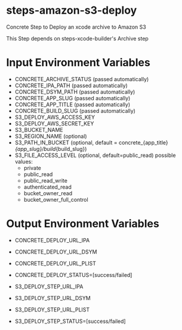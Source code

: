 steps-amazon-s3-deploy
======================

Concrete Step to Deploy an xcode archive to Amazon S3

This Step depends on steps-xcode-builder's Archive step

# Input Environment Variables
- CONCRETE_ARCHIVE_STATUS 	(passed automatically)
- CONCRETE_IPA_PATH			(passed automatically)
- CONCRETE_DSYM_PATH		(passed automatically)
- CONCRETE_APP_SLUG			(passed automatically)
- CONCRETE_APP_TITLE		(passed automatically)
- CONCRETE_BUILD_SLUG		(passed automatically)  
- S3_DEPLOY_AWS_ACCESS_KEY
- S3_DEPLOY_AWS_SECRET_KEY
- S3_BUCKET_NAME
- S3_REGION_NAME			(optional)
- S3_PATH_IN_BUCKET			(optional, default = concrete_{app_title}_{app_slug}/build_{build_slug})
- S3_FILE_ACCESS_LEVEL		(optional, default=public_read) possible values: 
  * private
  * public_read
  * public_read_write
  * authenticated_read
  * bucket_owner_read
  * bucket_owner_full_control

# Output Environment Variables
- CONCRETE_DEPLOY_URL_IPA
- CONCRETE_DEPLOY_URL_DSYM
- CONCRETE_DEPLOY_URL_PLIST
- CONCRETE_DEPLOY_STATUS=[success/failed]

- S3_DEPLOY_STEP_URL_IPA
- S3_DEPLOY_STEP_URL_DSYM
- S3_DEPLOY_STEP_URL_PLIST
- S3_DEPLOY_STEP_STATUS=[success/failed]